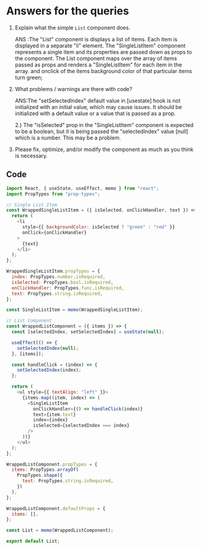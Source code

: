 # Answers for the queries

1. Explain what the simple `List` component does.

   ANS :The "List" component is displays a list of items. Each item is displayed in a separate "li" element. The "SingleListItem" component represents a single item and its properties are passed down as props to the component. The List component maps over the array of items passed as props and renders a "SingleListItem" for each item in the array. and onclick of the items background color of that particular items turn green;

2. What problems / warnings are there with code?

   ANS:The "setSelectedIndex" default value in [usestate] hook is not initialized with an initial value, which may cause issues. It should be initialized with a default value or a value that is passed as a prop.

   2.) The "isSelected" prop in the "SingleListItem" component is expected to be a boolean, but it is being passed the "selectedIndex" value [null] which is a number. This may be a problem.

3. Please fix, optimize, and/or modify the component as much as you think is necessary.

## Code

```javascript
import React, { useState, useEffect, memo } from "react";
import PropTypes from "prop-types";

// Single List Item
const WrappedSingleListItem = ({ isSelected, onClickHandler, text }) => {
  return (
    <li
      style={{ backgroundColor: isSelected ? "green" : "red" }}
      onClick={onClickHandler}
    >
      {text}
    </li>
  );
};

WrappedSingleListItem.propTypes = {
  index: PropTypes.number.isRequired,
  isSelected: PropTypes.bool.isRequired,
  onClickHandler: PropTypes.func.isRequired,
  text: PropTypes.string.isRequired,
};

const SingleListItem = memo(WrappedSingleListItem);

// List Component
const WrappedListComponent = ({ items }) => {
  const [selectedIndex, setSelectedIndex] = useState(null);

  useEffect(() => {
    setSelectedIndex(null);
  }, [items]);

  const handleClick = (index) => {
    setSelectedIndex(index);
  };

  return (
    <ul style={{ textAlign: "left" }}>
      {items.map((item, index) => (
        <SingleListItem
          onClickHandler={() => handleClick(index)}
          text={item.text}
          index={index}
          isSelected={selectedIndex === index}
        />
      ))}
    </ul>
  );
};

WrappedListComponent.propTypes = {
  items: PropTypes.arrayOf(
    PropTypes.shape({
      text: PropTypes.string.isRequired,
    })
  ),
};

WrappedListComponent.defaultProps = {
  items: [],
};

const List = memo(WrappedListComponent);

export default List;
```
